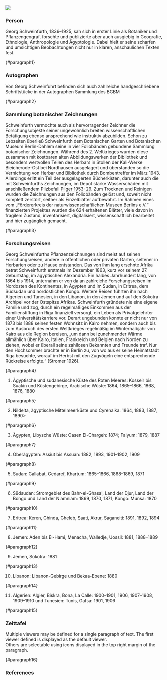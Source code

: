 <a href="https://juncture-digital.org"><img src="https://juncture-digital.org/images/ve-button.png"></a>

<param ve-config 
       title="Georg August Schweinfurth"
       author="BGBM team"
       banner="https://pictures.bgbm.org/iiif/2/B!SZ!00!00!34!B_SZ_0000345.jpg/full/full/0/default.jpg" 
       layout="vertical">

<!-- Entities discussed throughout the essay are typically defined before the essay text and
     are thus available in all text.  Entity identifiers (QIDs) can be found in either
     Wikipedia or Wikidata (https://www.wikidata.org)> -->
<param ve-entity eid="Q63126"> <!-- Georg Schweinfurth -->
<param ve-entity eid="Q163255"> <!-- Botanischen Garten und Botanischen Museum Berlin-Dahlem -->
<param ve-entity eid="Q2860218"> <!-- Socotra Archipelago -->
<param ve-entity eid="Q15"> <!-- Afrika -->
<param title="Georg Schweinfurth" eid="Q63126" aliases="Schweinfurth">
 
### Person

Georg Schweinfurth, 1836–1925, sah sich in erster Linie als Botaniker und Pflanzengeograf, forschte und publizierte aber auch ausgiebig in Geografie, Ethnologie, Anthropologie und Ägyptologie. Dabei hielt er seine scharfen und umsichtigen Beobachtungen nicht nur in klaren, anschaulichen Texten fest.
<param ve-image 
       label="Georg Schweinfurth" 
       description="Georg August Schweinfurth (1836-1925) From: H.F. Helmolt (ed.): History of the World. New York, 1901." 
       license="public domain" 
       fit="contain"
       url="https://upload.wikimedia.org/wikipedia/commons/6/69/Georgschweinfurth.jpg">
{#paragraph1}

### Autographen

Von Georg Schweinfuhrt befinden sich auch zahlreiche handgeschriebene Schriftstücke in der Autographen Sammlung des BGBM
<param ve-image 
       label="Schweinfurth Autographen"
       description="written letters by Georg August Schweinfurth"
       fit="contain"
       manifest="https://iiif.bgbm.org/manifests/autographen/A1146.json">
<param ve-image 
       label="Schweinfurth Autographen"
       description="written letters by Georg August Schweinfurth"
       fit="contain"
       manifest="https://iiif.bgbm.org/manifests/autographen/A1147.json">
<param ve-image 
       label="Schweinfurth Autographen"
       description="written letters by Georg August Schweinfurth"
       fit="contain"
       manifest="https://iiif.bgbm.org/manifests/autographen/A1148.json">
<param ve-image 
       label="Schweinfurth Autographen"
       description="written letters by Georg August Schweinfurth"
       fit="contain"
       manifest="https://iiif.bgbm.org/manifests/autographen/A1149.json">
<param ve-image 
       label="Schweinfurth Autographen"
       description="written letters by Georg August Schweinfurth"
       fit="contain"
       manifest="https://iiif.bgbm.org/manifests/autographen/A1150.json">
<param ve-iframe src="https://iiif.bgbm.org/manifests/autographen/813-collection.json">
{#paragraph2}

### Sammlung botanischer Zeichnungen

Schweinfurth vermochte auch als hervorragender Zeichner die Forschungsobjekte seiner ungewöhnlich breiten wissenschaftlichen Betätigung ebenso ansprechend wie instruktiv abzubilden. Schon zu Lebzeiten überließ Schweinfurth dem Botanischen Garten und Botanischen Museum Berlin-Dahlem seine in vier Foliobänden gebundene Sammlung botanischer Zeichnungen. Während des 2. Weltkrieges wurden diese zusammen mit kostbaren alten Abbildungswerken der Bibliothek und besonders wertvollen Teilen des Herbars in Stollen der Kali-Werke Bleicherode-Ost bei Nordhausen ausgelagert und überstanden so die Vernichtung von Herbar und Bibliothek durch Bombentreffer im März 1943. Allerdings erlitt ein Teil der ausgelagerten Bücherkisten, darunter auch die mit Schweinfurths Zeichnungen, im Depot starke Wasserschäden mit anschließendem Pilzbefall [Pilger 1953: 29](https://www.bgbm.org/sites/default/files/documents/3995179.pdf). Zum Trocknen und Reinigen wurden die Zeichnungen aus den Foliobänden gelöst und, soweit nicht komplett zerstört, seither als Einzelblätter aufbewahrt.
Im Rahmen eines vom „Fördererkreis der naturwissenschaftlichen Museen Berlins e.V.“ finanzierten Projektes wurden die 624 erhaltenen Blätter, viele davon in fragilem Zustand, inventarisiert, digitalisiert, wissenschaftlich bearbeitet und hier zugänglich gemacht.
<param ve-image 
       label="Schweinfurth Zeichnungen" 
       description="painting by Georg August Schweinfurth" 
       license="CC-by" 
       fit="contain"
       manifest="https://iiif.bgbm.org/manifests/personen/schweinfurth-collection/v2/B_SZ_0000001.json">
<param ve-image 
       label="Schweinfurth Zeichnungen" 
       description="painting by Georg August Schweinfurth" 
       license="CC-by" 
       fit="contain"
       manifest="https://iiif.bgbm.org/manifests/personen/schweinfurth-collection/v2/B_SZ_0000002.json">
<param ve-image 
       label="Schweinfurth Zeichnungen" 
       description="painting by Georg August Schweinfurth" 
       license="CC-by" 
       fit="contain"
       manifest="https://iiif.bgbm.org/manifests/personen/schweinfurth-collection/v2/B_SZ_0000003.json">
<param ve-image 
       label="Schweinfurth Zeichnungen" 
       description="painting by Georg August Schweinfurth" 
       license="CC-by" 
       fit="contain"
       manifest="https://iiif.bgbm.org/manifests/personen/schweinfurth-collection/v2/B_SZ_0000004.json">
<param ve-image 
       label="Schweinfurth Zeichnungen" 
       description="painting by Georg August Schweinfurth" 
       license="CC-by" 
       fit="contain"
       manifest="https://iiif.bgbm.org/manifests/personen/schweinfurth-collection/v2/B_SZ_0000005.json">
{#paragraph3}

### Forschungsreisen

Georg Schweinfurths Pflanzenzeichnungen sind meist auf seinen Forschungsreisen, andere in öffentlichen oder privaten Gärten, seltener in Herbarien oder zu Hause entstanden. Das von ihm lang ersehnte Afrika betrat Schweinfurth erstmals im Dezember 1863, kurz vor seinem 27. Geburtstag, im ägyptischen Alexandria. Ein halbes Jahrhundert lang, von 1864 bis 1914, unternahm er von da an zahlreiche Forschungsreisen im Nordosten des Kontinentes, in Ägypten und im Sudan, in Eritrea, dem Südsudan und nordöstlichen Kongo. Weitere Reisen führten ihn nach Algerien und Tunesien, in den Libanon, in den Jemen und auf den Sokotra-Archipel vor der Ostspitze Afrikas. Schweinfurth gründete nie eine eigene Familie und zog, durch ein regelmäßiges Einkommen aus der Familienstiftung in Riga finanziell versorgt, ein Leben als Privatgelehrter einer Universitätskarriere vor. Derart ungebunden konnte er nicht nur von 1873 bis 1888 seinen festen Wohnsitz in Kairo nehmen, sondern auch bis zum Ausbruch des ersten Weltkrieges regelmäßig im Winterhalbjahr von Kairo aus die Region bereisen, „um dann bei zunehmender Wärme allmählich über Kairo, Italien, Frankreich und Belgien nach Norden zu ziehen, wobei er überall seine zahllosen Bekannten und Freunde traf. Nur den Hochsommer brachte er in Berlin zu, von wo aus er seine Heimatstadt Riga besuchte, worauf im Herbst mit den Zugvögeln eine entsprechende Rückreise erfolgte.“ (Stromer 1926).
<param ve-map title="Highlights of Schweinfurth's research trips" center="24.0982, 19.0513" zoom="4">
<param ve-map-layer geojson active title="Highlights of Schweinfurth's research trips" url="map.json">
{#paragraph4}

1. 	Ägyptische und sudanesische Küste des Roten Meeres: Kosseir bis Suakin und Küstengebirge, Arabische Wüste: 1864, 1865–1866, 1868, 1876, 1880
<param ve-map title="Ägyptische und sudanesische Küste des Roten Meeres" center="26.4381, 33.8436" zoom="6">
<param ve-map-layer geojson url="map1.json">
{#paragraph5}

2. 	Nildelta, ägyptische Mittelmeerküste und Cyrenaika: 1864, 1883, 1887, 1890>
<param ve-map title="Ägyptische Mittelmeerküste" center="30.9419, 29.6403" zoom="6">
<param ve-map-layer geojson url="map2.json">
{#paragraph6}

3. 	Ägypten, Libysche Wüste: Oasen El-Chargeh: 1874; Faiyum: 1879, 1887
<param ve-map title="Libysche Wüste" center="27.7439, 30.7464" zoom="6">
<param ve-map-layer geojson url="map3.json">
{#paragraph7}

4. 	Oberägypten: Assiut bis Assuan: 1882, 1893, 1901–1902, 1909
<param ve-map title="Assiut bis Assuan" center="25.9631, 32.4636" zoom="6">
<param ve-map-layer geojson url="map4.json">
{#paragraph8}

5. 	Sudan: Gallabat, Gedaref, Khartum: 1865–1866, 1868–1869, 1871
<param ve-map title="Sudan" center="14.7789, 34.6729" zoom="6">
<param ve-map-layer geojson url="map5.json">
{#paragraph9}

6. 	Südsudan: Stromgebiet des Bahr-el-Ghasal, Land der Djur, Land der Bongo und Land der Niamniam: 1869, 1870, 1871; Kongo: Munsa: 1870
<param ve-map title="Südsudan" center="7.4033, 30.4781" zoom="6">
<param ve-map-layer geojson url="map6.json">
{#paragraph10}

7. 	Eritrea: Keren, Ghinda, Gheleb, Saati, Akrur, Saganeiti: 1891, 1892, 1894
<param ve-map title="Eritrea" center="15.7053, 38.8734" zoom="6">
<param ve-map-layer geojson url="map7.json">
{#paragraph11}

8. 	Jemen: Aden bis El-Hami, Menacha, Walledje, Uossil: 1881, 1888–1889
<param ve-map title="Jemen" center="13.6484, 45.3295" zoom="6">
<param ve-map-layer geojson url="map8.json">
{#paragraph12}

9. 	Jemen, Sokotra: 1881
<param ve-map title="Sokotra" center="12.4903, 53.8141" zoom="6">
<param ve-map-layer geojson url="map9.json">
{#paragraph13}

10.    Libanon: Libanon-Gebirge und Bekaa-Ebene: 1880
<param ve-map title="Libanon" center="33.8211, 35.8179" zoom="6">
<param ve-map-layer geojson url="map10.json">
{#paragraph14}

11.    Algerien: Algier, Biskra, Bona, La Calle: 1900–1901, 1906, 1907–1908, 1909–1910 und Tunesien: Tunis, Gafsa: 1901, 1906	
<param ve-map title="Algerien" center="36.0851, 7.0135" zoom="6">
<param ve-map-layer geojson url="map11.json">
{#paragraph15}

### Zeittafel

Multiple viewers may be defined for a single paragraph of text.  The first viewer defined is displayed as the default viewer.  
Others are selectable using icons displayed in the top right margin of the paragraph.
<param ve-knightlab-timeline source="1Lk_5JZWWkWkZPitKTsEk0kDqVri-L3TGY2Yr4-0sobQ">
{#paragraph16}

### References

[^1]: [Wikipedia: Georg August Schweinfurth](https://www.wikidata.org/wiki/Q63126)
